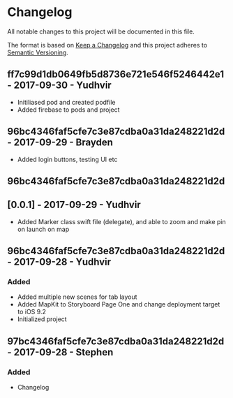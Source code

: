 # Changelog
All notable changes to this project will be documented in this file.

The format is based on [Keep a Changelog](http://keepachangelog.com/en/1.0.0/)
and this project adheres to [Semantic Versioning](http://semver.org/spec/v2.0.0.html).

## ff7c99d1db0649fb5d8736e721e546f5246442e1 - 2017-09-30 - Yudhvir
- Initiliased pod and created podfile
- Added firebase to pods and project

## 96bc4346faf5cfe7c3e87cdba0a31da248221d2d - 2017-09-29 - Brayden
- Added login buttons, testing UI etc

## 96bc4346faf5cfe7c3e87cdba0a31da248221d2d 
## [0.0.1] - 2017-09-29 - Yudhvir
- Added Marker class swift file (delegate), and able to zoom and make pin on launch on map 

## 96bc4346faf5cfe7c3e87cdba0a31da248221d2d - 2017-09-28 - Yudhvir
### Added
- Added multiple new scenes for tab layout
- Added MapKit to Storyboard Page One and change deployment target to iOS 9.2
- Initialized project


## 97bc4346faf5cfe7c3e87cdba0a31da248221d2d - 2017-09-28 - Stephen
### Added
- Changelog
